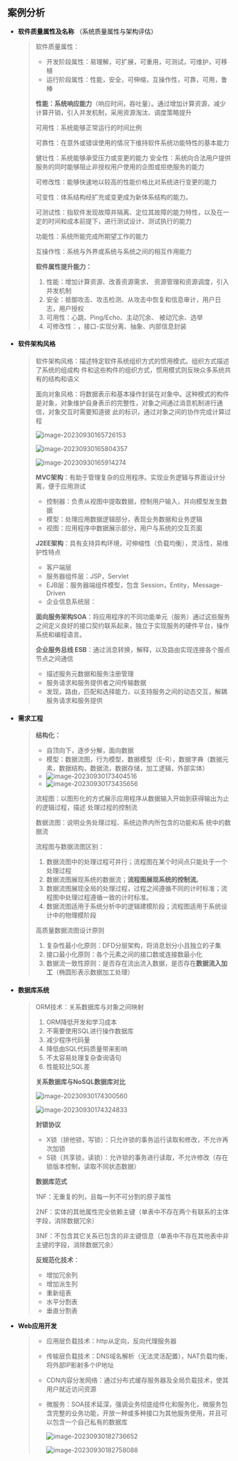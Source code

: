 ## 案例分析

- **软件质量属性及名称** （系统质量属性与架构评估）

  > 软件质量属性：
  >
  > - 开发阶段属性：易理解，可扩展，可重用，可测试，可维护，可移植
  > - 运行阶段属性：性能，安全，可伸缩，互操作性，可靠，可用，鲁棒
  >
  > **性能：系统响应能力**（响应时间，吞吐量）。通过增加计算资源，减少计算开销，引入并发机制，采用资源淘汰、调度策略提升
  >
  > 可用性：系统能够正常运行的时间比例
  >
  > 可靠性：在意外或错误使用的情况下维持软件系统功能特性的基本能力
  >
  > 健壮性：系统能够承受压力或变更的能力
  > 安全性：系统向合法用户提供服务的同时能够阻止非授权用户使用的企图或拒绝服务的能力
  >
  > 可修改性：能够快速地以较高的性能价格比对系统进行变更的能力
  >
  > 可变性：体系结构经扩充或变更成为新体系结构的能力。
  >
  > 可测试性：指软件发现故障并隔离、定位其故障的能力特性，以及在一定的时间和成本前提下，进行测试设计、测试执行的能力
  >
  > 功能性：系统所能完成所期望工作的能力
  >
  > 互操作性：系统与外界或系统与系统之间的相互作用能力
  >
  > 
  >
  > **软件属性提升能力：**
  >
  > 1. 性能：增加计算资源、改善资源需求、 资源管理和资源调度，引入并发机制
  > 2. 安全：抵御攻击、攻击检测、从攻击中恢复和信息审计，用户日志，用户授权
  > 3. 可用性：心跳、Ping/Echo、主动冗余、 被动冗余、选举
  > 4. 可修改性：，接口-实现分离、抽象、内部信息封装
  
- #### **软件架构风格**

  > 软件架构风格：描述特定软件系统组织方式的惯用模式。组织方式描述了系统的组成构 件和这些构件的组织方式，惯用模式则反映众多系统共有的结构和语义
  >
  > 面向对象风格：将数据表示和基本操作封装在对象中。这种模式的构件是对象，对象维护自身表示的完整性，对象之间通过消息机制进行通信，对象交互时需要知道彼 此的标识，通过对象之间的协作完成计算过程
  >
  >  
  >
  > ![image-20230930165726153](./assets/image-20230930165726153.png) 
  >
  > ![image-20230930165804357](./assets/image-20230930165804357.png) 
  >
  > ![image-20230930165914274](./assets/image-20230930165914274.png) 
  >
  > **MVC架构**：有助于管理复杂的应用程序。实现业务逻辑与界面设计分离，便于应用测试
  >
  > - 控制器：负责从视图中提取数据，控制用户输入，并向模型发生数据
  > - 模型：处理应用数据逻辑部分，表现业务数据和业务逻辑
  > - 视图：应用程序中数据展示部分，用户与系统的交互页面
  >
  >  
  >
  > **J2EE架构**：具有支持异构环境，可伸缩性（负载均衡），灵活性，易维护性特点
  >
  > - 客户端层
  > - 服务器组件层：JSP，Servlet
  > - EJB层：服务器端组件模型，包含 Session，Entity，Message-Driven
  > - 企业信息系统层：
  >
  > 
  >
  > **面向服务架构SOA**：将应用程序的不同功能单元（服务）通过这些服务之间定义良好的接口契约联系起来，独立于实现服务的硬件平台，操作系统和编程语言。
  >
  > 
  >
  > **企业服务总线 ESB**：通过消息转换，解释，以及路由实现连接各个服点节点之间通信
  >
  > - 描述服务元数据和服务注册管理
  > - 服务请求和服务提供者之间传输数据
  > - 发现，路由，匹配和选择能力，以支持服务之间的动态交互，解耦服务请求和服务提供
  >
  > 

- #### **需求工程**

  > **结构化：**
  >
  > - 自顶向下，逐步分解，面向数据
  > - 模型：数据流图，行为模型，数据模型（E-R），数据字典（数据元素，数据结构，数据流，数据存储，加工逻辑，外部实体）
  > - ![image-20230930173404516](./assets/image-20230930173404516.png) 
  > - ![image-20230930173435656](./assets/image-20230930173435656.png) 
  >
  > 
  >
  > 流程图：以图形化的方式展示应用程序从数据输入开始到获得输出为止的逻辑过程，描述 处理过程的控制流
  >
  > 数据流图：说明业务处理过程、系统边界内所包含的功能和系 统中的数据流
  >
  > 流程图与数据流图区别：
  >
  > 1. 数据流图中的处理过程可并行；流程图在某个时间点只能处于一个处理过程
  > 2. 数据流图展现系统的数据流；**流程图展现系统的控制流**。
  > 3. 数据流图展现全局的处理过程，过程之间遵循不同的计时标准；流程图中处理过程遵循一致的计时标准。
  > 4. 数据流图适用于系统分析中的逻辑建模阶段；流程图适用于系统设计中的物理模阶段
  >
  > 
  >
  >  高质量数据流图设计原则
  >
  > 1. 复杂性最小化原则：DFD分层架构，将消息划分小且独立的子集
  > 2. 接口最小化原则：各个元素之间的接口数或连接数最小化
  > 3. 数据流一致性原则：是否存在流出流入数据，是否存在**数据流入加工**（椭圆形表示数据加工处理）
  >
  
- #### **数据库系统**
  
  > ORM技术：关系数据库与对象之间映射
  >
  > 1. ORM降低开发和学习成本
  > 2. 不需要使用SQL进行操作数据库
  > 3. 减少程序代码量
  > 4. 降低由SQL代码质量带来影响
  > 5. 不太容易处理复杂查询语句
  > 6. 性能较比SQL差
  >
  > 
  >
  > **关系数据库与NoSQL数据库对比**
  >
  > ![image-20230930174300560](./assets/image-20230930174300560.png) 
  >
  > ![image-20230930174324833](./assets/image-20230930174324833.png) 
  >
  >  
  >
  > **封锁协议**
  >
  > - X锁（排他锁，写锁）：只允许锁的事务运行读取和修改，不允许再次加锁
  > - S锁（共享锁，读锁）：允许锁的事务进行读取，不允许修改（存在锁版本控制，读取不同状态数据）
  >
  >  
  >
  > **数据库范式**
  >
  > 1NF：无重复的列，且每一列不可分割的原子属性
  >
  > 2NF：实体的其他属性完全依赖主键（单表中不存在两个有联系的主体字段，消除数据冗余）
  >
  > 3NF：不包含其它关系已包含的非主键信息（单表中不存在其他表中非主键的字段，消除数据冗余）
  >
  > 
  >
  > **反规范化技术**：
  >
  > - 增加冗余列
  > - 增加派生列
  > - 重新组表
  > - 水平分割表
  > - 垂直分割表
  >
  
- **Web应用开发**
  
  > - 应用层负载技术：http从定向，反向代理服务器
  >
  > - 传输层负载技术：DNS域名解析（无法灵活配置），NAT负载均衡，将外部IP影射多个IP地址
  >
  > - CDN内容分发网络：通过分布式缓存服务器及全局负载技术，使其用户就近访问资源
  >
  > - 微服务：SOA技术延深，强调业务彻底组件化和服务化，微服务包含完整的业务功能，开放一种或多种接口为其他服务使用，并且可以包含一个自己私有的数据库
  >
  >   ![image-20230930182736652](./assets/image-20230930182736652.png) 
  >
  >   ![image-20230930182758088](./assets/image-20230930182758088.png) 
  >
  >  
  >
  >   



  